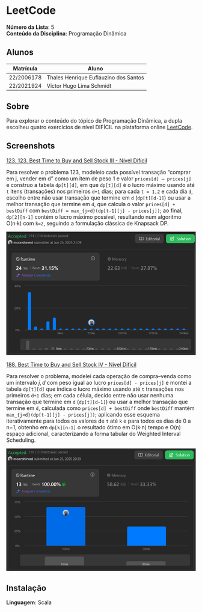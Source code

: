 # LeetCode

**Número da Lista**: 5<br>
**Conteúdo da Disciplina**: Programação Dinâmica <br>

## Alunos
|Matrícula | Aluno |
| -- | -- |
| 22/2006178 | Thales Henrique Euflauzino dos Santos  |
| 22/2021924 | Víctor Hugo Lima Schmidt               |

## Sobre 
Para explorar o conteúdo do tópico de Programação Dinâmica, a dupla escolheu quatro exercícios de nível DIFÍCIL na plataforma online [LeetCode](https://leetcode.com/).

## Screenshots

[123. 123. Best Time to Buy and Sell Stock III - Nível Difícil](https://leetcode.com/problems/best-time-to-buy-and-sell-stock-iii/description/)

Para resolver o problema 123, modeleio cada possível transação “comprar em j, vender em d” como um item de peso 1 e valor `prices[d] – prices[j]` e construo a tabela `dp[t][d]`, em que `dp[t][d]` é o lucro máximo usando até `t` itens (transações) nos primeiros `d+1` dias; para cada `t = 1,2` e cada dia `d`, escolho entre não usar transação que termine em `d` (`dp[t][d-1]`) ou usar a melhor transação que termine em `d`, que calcula o valor `prices[d] + bestDiff` com `bestDiff = max_{j<d}(dp[t-1][j] - prices[j])`; ao final, `dp[2][n-1]` contém o lucro máximo possível, resultando num algoritmo O(n·k) com `k=2`, seguindo a formulação clássica de Knapsack DP.

![123](/assets/123.png)

[188. Best Time to Buy and Sell Stock IV - Nível Difícil](https://leetcode.com/problems/best-time-to-buy-and-sell-stock-iv/description/)

Para resolver o problema, modelei cada operação de compra–venda como um intervalo $j,d$ com peso igual ao lucro `prices[d] - prices[j]` e montei a tabela `dp[t][d]` que indica o lucro máximo usando até `t` transações nos primeiros `d+1` dias; em cada célula, decido entre não usar nenhuma transação que termine em `d` (`dp[t][d-1]`) ou usar a melhor transação que termine em `d`, calculada como `prices[d] + bestDiff` onde `bestDiff` mantém `max_{j<d}(dp[t-1][j] - prices[j])`; aplicando esse esquema iterativamente para todos os valores de `t` até `k` e para todos os dias de 0 a n−1, obtenho em `dp[k][n-1]` o resultado ótimo em O(k·n) tempo e O(n) espaço adicional, caracterizando a forma tabular do Weighted Interval Scheduling.

![188](/assets/188.png)

## Instalação 
**Linguagem**: Scala<br>





